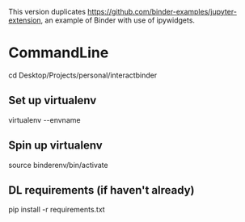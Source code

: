 This version duplicates https://github.com/binder-examples/jupyter-extension,
an example of Binder with use of ipywidgets.










# CommandLine
cd Desktop/Projects/personal/interactbinder
## Set up virtualenv
virtualenv --envname
## Spin up virtualenv
source binderenv/bin/activate
## DL requirements (if haven't already)
pip install -r requirements.txt

